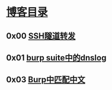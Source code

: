 # [博客目录](https://blog.xbillow.com)

## 0x00 [SSH隧道转发](/docs/SSH%E9%9A%A7%E9%81%93%E8%BD%AC%E5%8F%91.html)

## 0x01 [burp suite中的dnslog](/docs/burp%20suite%e4%b8%ad%e7%9a%84dnslog.html)

## 0x03 [Burp中匹配中文](/docs/Burp%e4%b8%ad%e5%8c%b9%e9%85%8d%e4%b8%ad%e6%96%87.html)
